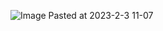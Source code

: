 ![Image Pasted at 2023-2-3 11-07](https://user-images.githubusercontent.com/57094856/216495339-f4b74b06-2f6f-479b-af91-d43f53b8241c.png)